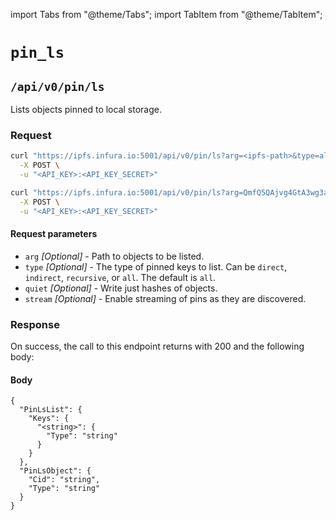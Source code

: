 import Tabs from "@theme/Tabs";
import TabItem from "@theme/TabItem";

# `pin_ls`

## `/api/v0/pin/ls`

Lists objects pinned to local storage.

### Request

<Tabs>
  <TabItem value="Syntax" label="Syntax" default>

```bash
curl "https://ipfs.infura.io:5001/api/v0/pin/ls?arg=<ipfs-path>&type=all&quiet=<value>&stream=<value>" \
  -X POST \
  -u "<API_KEY>:<API_KEY_SECRET>"
```

  </TabItem>
  <TabItem value="Example" label="Example" >

```bash
curl "https://ipfs.infura.io:5001/api/v0/pin/ls?arg=QmfQ5QAjvg4GtA3wg3adpnDJug8ktA1BxurVqBD8rtgVjM" \
  -X POST \
  -u "<API_KEY>:<API_KEY_SECRET>"
```

  </TabItem>
</Tabs>

#### Request parameters

- `arg` _[Optional]_ - Path to objects to be listed.
- `type` _[Optional]_ - The type of pinned keys to list. Can be `direct`, `indirect`, `recursive`, or `all`. The default is `all`.
- `quiet` _[Optional]_ - Write just hashes of objects.
- `stream` _[Optional]_ - Enable streaming of pins as they are discovered.

### Response

On success, the call to this endpoint returns with 200 and the following body:

#### Body

```
{
  "PinLsList": {
    "Keys": {
      "<string>": {
        "Type": "string"
      }
    }
  },
  "PinLsObject": {
    "Cid": "string",
    "Type": "string"
  }
}
```

